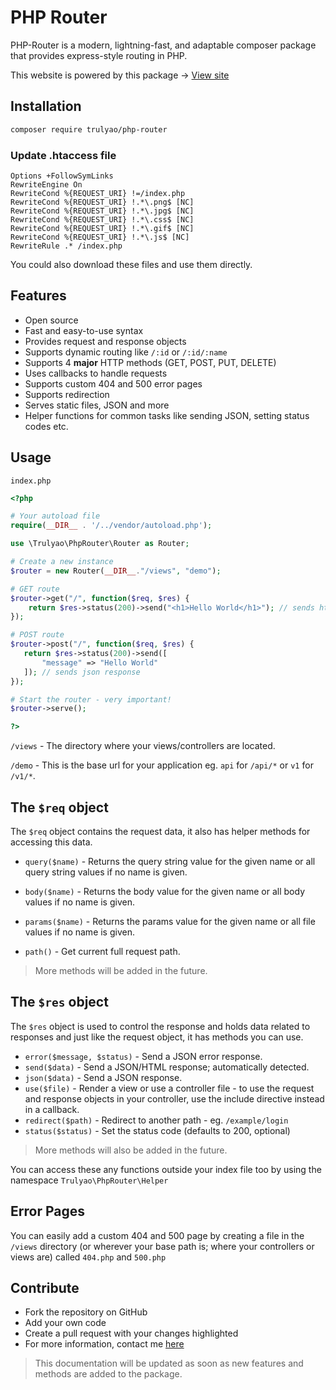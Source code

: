 # PHP Router

PHP-Router is a modern, lightning-fast, and adaptable composer package that provides express-style routing in PHP.

This website is powered by this package -> [View site](https://phprouter.herokuapp.com/)

## Installation

```bash
composer require trulyao/php-router
```

### Update .htaccess file

```
Options +FollowSymLinks
RewriteEngine On
RewriteCond %{REQUEST_URI} !=/index.php
RewriteCond %{REQUEST_URI} !.*\.png$ [NC]
RewriteCond %{REQUEST_URI} !.*\.jpg$ [NC]
RewriteCond %{REQUEST_URI} !.*\.css$ [NC]
RewriteCond %{REQUEST_URI} !.*\.gif$ [NC]
RewriteCond %{REQUEST_URI} !.*\.js$ [NC]
RewriteRule .* /index.php
```

You could also download these files and use them directly.

## Features

- Open source
- Fast and easy-to-use syntax
- Provides request and response objects
- Supports dynamic routing like `/:id` or `/:id/:name`
- Supports 4 **major** HTTP methods (GET, POST, PUT, DELETE)
- Uses callbacks to handle requests
- Supports custom 404 and 500 error pages
- Supports redirection
- Serves static files, JSON and more
- Helper functions for common tasks like sending JSON, setting status codes etc.

## Usage

`index.php`

```php
<?php

# Your autoload file
require(__DIR__ . '/../vendor/autoload.php');

use \Trulyao\PhpRouter\Router as Router;

# Create a new instance
$router = new Router(__DIR__."/views", "demo");

# GET route
$router->get("/", function($req, $res) {
    return $res->status(200)->send("<h1>Hello World</h1>"); // sends html response
});

# POST route
$router->post("/", function($req, $res) {
   return $res->status(200)->send([
       "message" => "Hello World"
   ]); // sends json response
});

# Start the router - very important!
$router->serve();

?>
```

`/views` - The directory where your views/controllers are located.

`/demo` - This is the base url for your application eg. `api` for `/api/*` or `v1` for `/v1/*`.

## The `$req` object

The `$req` object contains the request data, it also has helper methods for accessing this data.

- `query($name)` - Returns the query string value for the given name or all query string values if no name is given.

- `body($name)` - Returns the body value for the given name or all body values if no name is given.

- `params($name)` - Returns the params value for the given name or all file values if no name is given.
- `path()` - Get current full request path.

> More methods will be added in the future.

## The `$res` object

The `$res` object is used to control the response and holds data related to responses and just like the request object, it has methods you can use.

- `error($message, $status)` - Send a JSON error response.
- `send($data)` - Send a JSON/HTML response; automatically detected.
- `json($data)` - Send a JSON response.
- `use($file)` - Render a view or use a controller file - to use the request and response objects in your controller, use the include directive instead in a callback.
- `redirect($path)` - Redirect to another path - eg. `/example/login`
- `status($status)` - Set the status code (defaults to 200, optional)

> More methods will also be added in the future.

You can access these any functions outside your index file too by using the namespace `Trulyao\PhpRouter\Helper`

## Error Pages

You can easily add a custom 404 and 500 page by creating a file in the `/views` directory (or wherever your base path is; where your controllers or views are) called `404.php` and `500.php`

## Contribute

- Fork the repository on GitHub
- Add your own code
- Create a pull request with your changes highlighted
- For more information, contact me [here](https://twitter.com/trulyao)

> This documentation will be updated as soon as new features and methods are added to the package.
